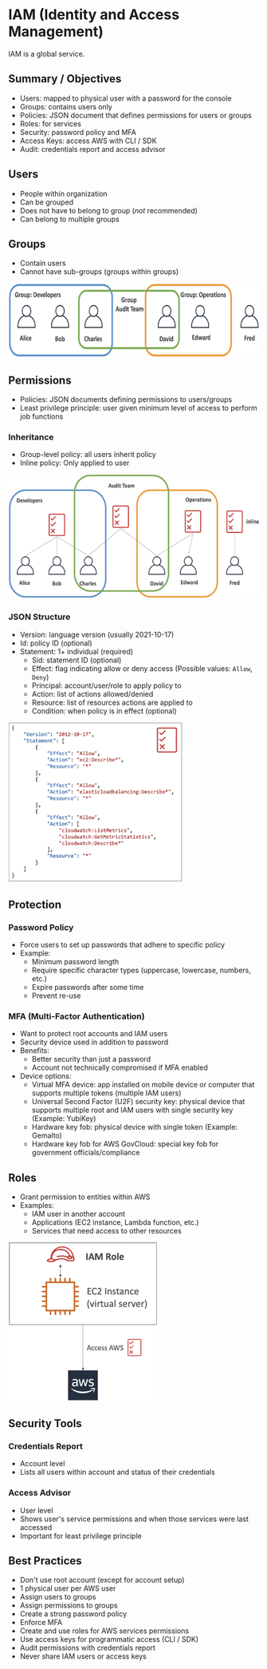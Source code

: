 # IAM (Identity and Access Management)

IAM is a global service.

## Summary / Objectives
- Users: mapped to physical user with a password for the console
- Groups: contains users only
- Policies: JSON document that defines permissions for users or groups
- Roles: for services
- Security: password policy and MFA
- Access Keys: access AWS with CLI / SDK
- Audit: credentials report and access advisor

## Users
- People within organization
- Can be grouped
- Does not have to belong to group (_not_ recommended)
- Can belong to multiple groups

## Groups
- Contain users
- Cannot have sub-groups (groups within groups)

<img src="../images/iam-group.png" alt="iam groups" height="150" />

## Permissions
- Policies: JSON documents defining permissions to users/groups
- Least privilege principle: user given minimum level of access to perform job functions

### Inheritance
- Group-level policy: all users inherit policy
- Inline policy: Only applied to user

<img src="../images/policy-inheritance.png" alt="policy inheritance" height="250" />

### JSON Structure
- Version: language version (usually 2021-10-17)
- Id: policy ID (optional)
- Statement: 1+ individual (required)
  - Sid: statement ID (optional)
  - Effect: flag indicating allow or deny access (Possible values: `Allow`, `Deny`)
  - Principal: account/user/role to apply policy to
  - Action: list of actions allowed/denied
  - Resource: list of resources actions are applied to
  - Condition: when policy is in effect (optional)
  
<img src="../images/policy-structure.png" alt="policy structure" width="350" />
  
## Protection

### Password Policy
- Force users to set up passwords that adhere to specific policy
- Example:
  - Minimum password length
  - Require specific character types (uppercase, lowercase, numbers, etc.)
  - Expire passwords after some time
  - Prevent re-use
  
### MFA (Multi-Factor Authentication)
- Want to protect root accounts and IAM users
- Security device used in addition to password
- Benefits:
  - Better security than just a password
  - Account not technically compromised if MFA enabled
- Device options:
  - Virtual MFA device: app installed on mobile device or computer that supports multiple tokens (multiple IAM users)
  - Universal Second Factor (U2F) security key: physical device that supports multiple root and IAM users with single security key (Example: YubiKey)
  - Hardware key fob: physical device with single token (Example: Gemalto)
  - Hardware key fob for AWS GovCloud: special key fob for government officials/compliance

## Roles
- Grant permission to entities within AWS
- Examples:
  - IAM user in another account
  - Applications (EC2 instance, Lambda function, etc.)
  - Services that need access to other resources
  
<img src="../images/iam-roles.png" alt="iam roles" width="300" />

## Security Tools

### Credentials Report
- Account level
- Lists all users within account and status of their credentials

### Access Advisor
- User level
- Shows user's service permissions and when those services were last accessed
- Important for least privilege principle

## Best Practices
- Don't use root account (except for account setup)
- 1 physical user per AWS user
- Assign users to groups
- Assign permissions to groups
- Create a strong password policy
- Enforce MFA
- Create and use roles for AWS services permissions
- Use access keys for programmatic access (CLI / SDK)
- Audit permissions with credentials report
- Never share IAM users or access keys
